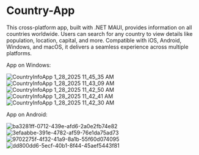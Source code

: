 # Country-App
This cross-platform app, built with .NET MAUI, provides information on all countries worldwide. Users can search for any country to view details like population, location, capital, and more. Compatible with iOS, Android, Windows, and macOS, it delivers a seamless experience across multiple platforms.

App on Windows:

![CountryInfoApp 1_28_2025 11_45_35 AM](https://github.com/user-attachments/assets/c9f528c5-b8b6-402b-958d-e1b873e6cb52)
![CountryInfoApp 1_28_2025 11_43_09 AM](https://github.com/user-attachments/assets/00de3284-356c-48c3-a3e4-948f0658a4ec)
![CountryInfoApp 1_28_2025 11_42_50 AM](https://github.com/user-attachments/assets/c8b6c812-9b57-4b41-8c84-a073c7df22e9)
![CountryInfoApp 1_28_2025 11_42_41 AM](https://github.com/user-attachments/assets/cf2d5355-714c-4c6e-ab1f-1c9741e95e6e)
![CountryInfoApp 1_28_2025 11_42_30 AM](https://github.com/user-attachments/assets/47383c12-6bd7-440f-888a-e1689ae5285c)

App on Android:

![ba3281ff-0712-439e-afd6-2a0e2fb74e82](https://github.com/user-attachments/assets/55707c4d-f785-40e8-88d4-56dbbbe03c0d)
![3efaabbe-391e-4782-af59-76e1da75ad73](https://github.com/user-attachments/assets/ebab5259-fdc6-411f-9c8f-8f44c71134c9)
![9702275f-4f32-41a9-8a1b-55f60d074095](https://github.com/user-attachments/assets/46633b1c-065e-4b12-8dcd-3432859769dd)
![dd800dd6-5ecf-40b1-8f44-45aef5443f81](https://github.com/user-attachments/assets/5b3a9566-fab3-408a-93ef-933e62124508)
